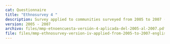 ```yaml
---
cat: Questionnaire
title: "Ethnosurvey 4 "
description: Survey applied to communities surveyed from 2005 to 2007 (i.e. 110 to 118).
version: 2005 - 2007
archivo: files/mmp-etnoencuesta-versión-4-aplicada-del-2005-al-2007.pdf
file: files/mmp-ethnosurvey-version-iv-applied-from-2005-to-2007-english.pdf
---
```

